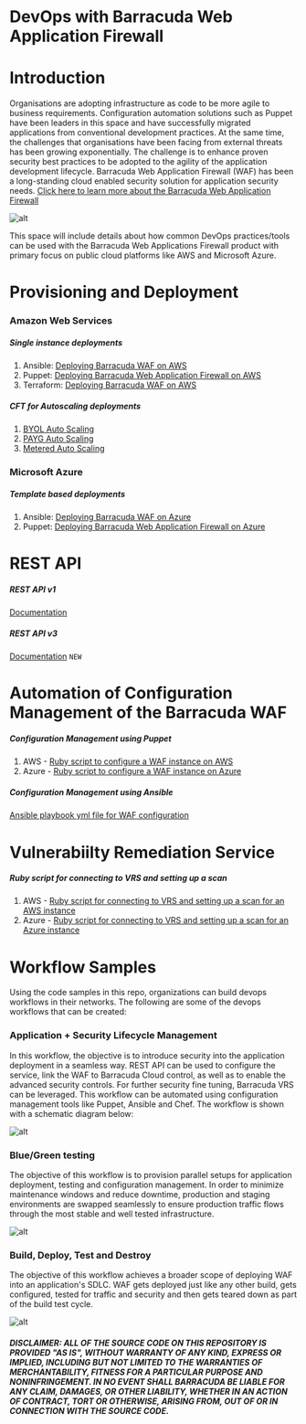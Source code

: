 # DevOps with Barracuda Web Application Firewall

# Introduction

Organisations are adopting infrastructure as code to be more agile to business requirements. Configuration automation solutions such as Puppet have been leaders in this space and have successfully migrated applications from conventional development practices. At the same time, the challenges that organisations have been facing from external threats has been growing exponentially. The challenge is to enhance proven security best practices to be adopted to the agility of the application development lifecycle. Barracuda Web Application Firewall (WAF) has been a long-standing cloud enabled security solution for application security needs. [Click here to learn more about the Barracuda Web Application Firewall](https://campus.barracuda.com/product/webapplicationfirewall/) 

![alt](https://www.barracuda.com/assets/img/sections/programs/azure/img_app-security_diagram1.png)


This space will include details about how common DevOps practices/tools can be used with the Barracuda Web Applications Firewall product with primary focus on public cloud platforms like AWS and Microsoft Azure.

# Provisioning and Deployment
### Amazon Web Services
##### Single instance deployments
1. Ansible: [Deploying Barracuda WAF on AWS](https://github.com/barracudanetworks/waf-automation/blob/master/waf-ansible/waf_ec2.yml)
2. Puppet: [Deploying Barracuda Web Application Firewall on AWS](https://github.com/barracudanetworks/waf-automation/tree/master/waf-puppet/aws)
3. Terraform: [Deploying Barracuda WAF on AWS](https://github.com/barracudanetworks/waf-automation/tree/master/waf-terraform/WAF)
##### CFT for Autoscaling deployments
1. [BYOL Auto Scaling](https://campus.barracuda.com/product/webapplicationfirewall/article/WAF/BYOLAutoScaling/)
2. [PAYG Auto Scaling](https://campus.barracuda.com/product/webapplicationfirewall/article/display/BWAFv76/73007159/)
3. [Metered Auto Scaling](https://campus.barracuda.com/product/webapplicationfirewall/article/display/BWAFv76/68361418/)
### Microsoft Azure
##### Template based deployments
1. Ansible: [Deploying Barracuda WAF on Azure](https://github.com/barracudanetworks/waf-automation/blob/master/waf-ansible/azure_vm_create.yaml)
2. Puppet: [Deploying Barracuda Web Application Firewall on Azure](https://github.com/barracudanetworks/waf-automation/tree/master/waf-puppet/azureinfra)
# REST API
##### REST API v1
[Documentation](https://campus.barracuda.com/product/webapplicationfirewall/article/WAF/RESTAPI/)
##### REST API v3
[Documentation](https://campus.barracuda.com/product/webapplicationfirewall/api) `NEW`
# Automation of Configuration Management of the Barracuda WAF
##### Configuration Management using Puppet
1. AWS - [Ruby script to configure a WAF instance on AWS](https://github.com/barracudanetworks/waf-automation/blob/master/waf-on-aws/Ruby/configuring-waf-on-aws.rb)
2. Azure - [Ruby script to configure a WAF instance on Azure](https://github.com/barracudanetworks/waf-automation/blob/master/waf-on-azure/Ruby/configuring-waf-on-azure.rb)
##### Configuration Management using Ansible
[Ansible playbook yml file for WAF configuration](https://github.com/barracudanetworks/waf-automation/blob/master/waf-ansible/waf_config_sample.yml)

# Vulnerabiilty Remediation Service
##### Ruby script for connecting to VRS and setting up a scan
1. AWS - [Ruby script for connecting to VRS and setting up a scan for an AWS instance](https://github.com/barracudanetworks/waf-automation/blob/master/VRS/ruby-vrs-aws.rb)
2. Azure - [Ruby script for connecting to VRS and setting up a scan for an Azure instance](https://github.com/barracudanetworks/waf-automation/blob/master/VRS/ruby-vrs-azure.rb)
# Workflow Samples
Using the code samples in this repo, organizations can build devops workflows in their networks. The following are some of the devops workflows that can be created:

### Application + Security Lifecycle Management
In this workflow, the objective is to introduce security into the application deployment in a seamless way. REST API can be used to configure the service, link the WAF to Barracuda Cloud control, as well as to enable the advanced security controls. For further security fine tuning, Barracuda VRS can be leveraged. This workflow can be automated using configuration management tools like Puppet, Ansible and Chef. The workflow is shown with a schematic diagram below:

![alt](https://github.com/barracudanetworks/waf-automation/blob/master/images/Screen%20Shot%202017-09-07%20at%2011.19.23%20AM.png)

### Blue/Green testing
The objective of this workflow is to provision parallel setups for application deployment, testing and configuration management. In order to minimize maintenance windows and reduce downtime, production and staging environments are swapped seamlessly to ensure production traffic flows through the most stable and well tested infrastructure.

![alt](https://github.com/barracudanetworks/waf-automation/blob/master/images/Screen%20Shot%202017-09-07%20at%2011.20.39%20AM.png)

### Build, Deploy, Test and Destroy
The objective of this workflow achieves a broader scope of deploying WAF into an application's SDLC. WAF gets deployed just like any other build, gets configured, tested for traffic and security and then gets teared down as part of the build test cycle.

![alt](https://github.com/barracudanetworks/waf-automation/blob/master/images/Screen%20Shot%202017-09-07%20at%2011.21.15%20AM.png)

##### DISCLAIMER: ALL OF THE SOURCE CODE ON THIS REPOSITORY IS PROVIDED "AS IS", WITHOUT WARRANTY OF ANY KIND, EXPRESS OR IMPLIED, INCLUDING BUT NOT LIMITED TO THE WARRANTIES OF MERCHANTABILITY, FITNESS FOR A PARTICULAR PURPOSE AND NONINFRINGEMENT. IN NO EVENT SHALL BARRACUDA BE LIABLE FOR ANY CLAIM, DAMAGES, OR OTHER LIABILITY, WHETHER IN AN ACTION OF CONTRACT, TORT OR OTHERWISE, ARISING FROM, OUT OF OR IN CONNECTION WITH THE SOURCE CODE. #####
